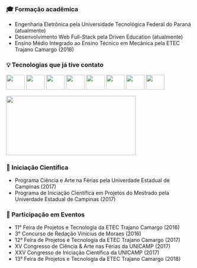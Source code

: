 ### :mortar_board: Formação acadêmica

- Engenharia Eletrônica pela Universidade Tecnológica Federal do Paraná (atualmente)
- Desenvolvimento Web Full-Stack pela Driven Education (atualmente)
- Ensino Médio Integrado ao Ensino Técnico em Mecânica pela ETEC Trajano Camargo (2018)

### :bulb: Tecnologias que já tive contato
<img src="https://cdn.jsdelivr.net/gh/devicons/devicon/icons/javascript/javascript-original.svg" width="50" height="40"/>  <img src="https://cdn.jsdelivr.net/gh/devicons/devicon/icons/html5/html5-original.svg" width="50" height="40"/> <img src="https://cdn.jsdelivr.net/gh/devicons/devicon/icons/css3/css3-original.svg" width="50" height="40"/> <img src="https://cdn.jsdelivr.net/gh/devicons/devicon/icons/c/c-original.svg" width="50" height="40"/> <img src="https://cdn.jsdelivr.net/gh/devicons/devicon/icons/cplusplus/cplusplus-original.svg" width="50" height="40"/> <img src="https://cdn.jsdelivr.net/gh/devicons/devicon/icons/python/python-original.svg" width="50" height="40"/> <img src="https://cdn.jsdelivr.net/gh/devicons/devicon/icons/linux/linux-original.svg" width="50" height="40"/> <img src="https://cdn.jsdelivr.net/gh/devicons/devicon/icons/git/git-original.svg" width="50" height="40"/>

<p align="left">
<img src="https://github-readme-stats.vercel.app/api?username=samuelmarco-dev&theme=tokyonight&custom_title=Github Stats&include_all_commits=true&count_private=true&cache_seconds=4600" height="160px", width="350px" />
</p>
  
### :dart: Iniciação Científica
- Programa Ciência e Arte na Férias pela Univerdade Estadual de Campinas (2017)
- Programa de Iniciação Científica em Projetos do Mestrado pela Univerdade Estadual de Campinas (2017)

### :memo: Participação em Eventos
- 11° Feira de Projetos e Tecnologia da ETEC Trajano Camargo (2016)
- 3° Concurso de Redação Vinícius de Moraes (2016)
- 12° Feira de Projetos e Tecnologia da ETEC Trajano Camargo (2017)
- XV Congresso de Ciência & Arte nas Férias da UNICAMP (2017)
- XXV Congresso de Iniciação Científica da UNICAMP (2017)
- 13° Feira de Projetos e Tecnologia da ETEC Trajano Camargo (2018)

<!--
**samuelmarco-dev/samuelmarco-dev** is a ✨ _special_ ✨ repository because its `README.md` (this file) appears on your GitHub profile.

Here are some ideas to get you started:

- 🔭 I’m currently working on ...
- 🌱 I’m currently learning ...
- 👯 I’m looking to collaborate on ...
- 🤔 I’m looking for help with ...
- 💬 Ask me about ...
- 📫 How to reach me: ...
- 😄 Pronouns: ...
- ⚡ Fun fact: ...
-->
